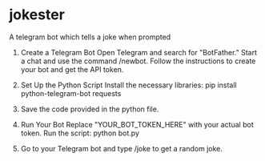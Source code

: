 # jokester
A telegram bot which tells a joke when prompted

1. Create a Telegram Bot
Open Telegram and search for "BotFather."
Start a chat and use the command /newbot.
Follow the instructions to create your bot and get the API token.

3. Set Up the Python Script
Install the necessary libraries: pip install python-telegram-bot requests

4. Save the code provided in the python file.

5. Run Your Bot
Replace "YOUR_BOT_TOKEN_HERE" with your actual bot token.
Run the script: python bot.py

6. Go to your Telegram bot and type /joke to get a random joke.
